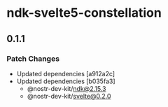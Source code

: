 # ndk-svelte5-constellation

## 0.1.1

### Patch Changes

- Updated dependencies [a912a2c]
- Updated dependencies [b035fa3]
    - @nostr-dev-kit/ndk@2.15.3
    - @nostr-dev-kit/svelte@0.2.0
